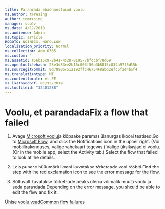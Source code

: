 ```yaml
---
title: Parandada ebaõnnestunud voolu
ms.author: toresing
author: tomresing
manager: scotv
ms.date: 4/12/2018
ms.audience: Admin
ms.topic: article
ROBOTS: NOINDEX, NOFOLLOW
localization_priority: Normal
ms.collection: Adm_O365
ms.custom: ''
ms.assetid: 856b15c9-2b41-4528-8195-7bfccbf78d69
ms.openlocfilehash: 28e3d83ee2b16c003f50a3b8815c034a97f5d55b
ms.sourcegitcommit: 9d78905c512192ffc4675468abd2efc5f2e4baf4
ms.translationtype: MT
ms.contentlocale: et-EE
ms.lasthandoff: 04/23/2019
ms.locfileid: "32401288"
---
```

# <a name="fix-a-flow-that-failed"></a><span data-ttu-id="cff1e-102">Voolu, et parandada</span><span class="sxs-lookup"><span data-stu-id="cff1e-102">Fix a flow that failed</span></span>

1. <span data-ttu-id="cff1e-103">Avage [Microsoft voolu](https://flow.microsoft.com/)ja klõpsake paremas ülanurgas ikooni teatised.</span><span class="sxs-lookup"><span data-stu-id="cff1e-103">Go to [Microsoft Flow](https://flow.microsoft.com/), and click the Notifications icon in the upper right.</span></span> <span data-ttu-id="cff1e-104">(Või mobiilirakenduses, valige vahekaart tegevus.) Valige üksikasjad ei voolu.</span><span class="sxs-lookup"><span data-stu-id="cff1e-104">(Or in the mobile app, select the Activity tab.) Select the flow that failed to look at the details.</span></span>
    
2. <span data-ttu-id="cff1e-105">Leia punane hüüumärk ikooni kuvatakse tõrketeade vool rööbiti.</span><span class="sxs-lookup"><span data-stu-id="cff1e-105">Find the step with the red exclamation icon to see the error message for the flow.</span></span>
    
3. <span data-ttu-id="cff1e-106">Sõltuvalt kuvatakse tõrketeade peaks olema võimalik muuta voolu ja seda parandada.</span><span class="sxs-lookup"><span data-stu-id="cff1e-106">Depending on the error message, you should be able to edit the flow and fix it.</span></span> 
    
[<span data-ttu-id="cff1e-107">Ühise voolu vead</span><span class="sxs-lookup"><span data-stu-id="cff1e-107">Common flow failures</span></span>](https://go.microsoft.com/fwlink/?linkid=872110)
  

